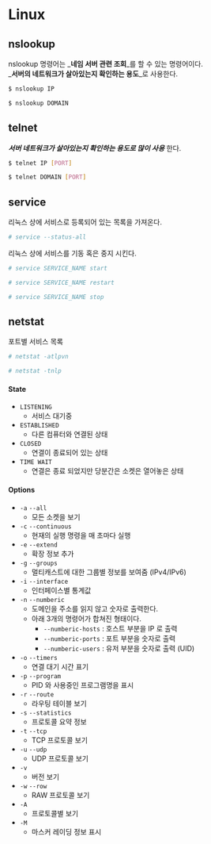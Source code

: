 # Linux

## nslookup

nslookup 명령어는 _**네임 서버 관련 조회**_를 할 수 있는 명령어이다.  
_**서버의 네트워크가 살아있는지 확인하는 용도**_로 사용한다.

```bash
$ nslookup IP
```

```bash
$ nslookup DOMAIN
```

## telnet

_**서버 네트워크가 살아있는지 확인하는 용도로 많이 사용**_ 한다.

```bash
$ telnet IP [PORT]
```

```bash
$ telnet DOMAIN [PORT]
```

## service

리눅스 상에 서비스로 등록되어 있는 목록을 가져온다.

```bash
# service --status-all
```

리눅스 상에 서비스를 기동 혹은 중지 시킨다.

```bash
# service SERVICE_NAME start
```

```bash
# service SERVICE_NAME restart
```

```bash
# service SERVICE_NAME stop
```

## netstat

포트별 서비스 목록

```bash
# netstat -atlpvn

# netstat -tnlp
```

#### State

* `LISTENING` 
  * 서비스 대기중
* `ESTABLISHED` 
  * 다른 컴퓨터와 연결된 상태
* `CLOSED` 
  * 연결이 종료되어 있는 상태 
* `TIME WAIT` 
  * 연결은 종료 되었지만 당분간은 소켓은 열어놓은 상태 

#### Options

* `-a`  `--all` 
  * 모든 소켓을 보기
* `-c` `--continuous` 
  * 현재의 실행 명령을 매 초마다 실행
* `-e` `--extend` 
  * 확장 정보 추가
* `-g` `--groups` 
  * 멀티캐스트에 대한 그룹별 정보를 보여줌 \(IPv4/IPv6\)
* `-i` `--interface` 
  * 인터페이스별 통계값 
* `-n` `--numberic` 
  * 도메인을 주소를 읽지 않고 숫자로 출력한다.
  * 아래 3개의 명령어가 합쳐진 형태이다.
    * `--numberic-hosts` : 호스트 부분을 IP 로 출력
    * `--numberic-ports` : 포트 부분을 숫자로 출력
    * `--numberic-users` : 유저 부분을 숫자로 출력 \(UID\)
* `-o` `--timers` 
  * 연결 대기 시간 표기 
* `-p` `--program` 
  *  PID 와 사용중인 프로그램명을 표시 
* `-r` `--route` 
  * 라우팅 테이블 보기 
* `-s` `--statistics` 
  * 프로토콜 요약 정보 
* `-t` `--tcp` 
  * TCP 프로토콜 보기 
* `-u` `--udp` 
  * UDP 프로토콜 보기 
* `-v` 
  * 버전 보기 
* `-w` `--row` 
  * RAW 프로토콜 보기 
* `-A` 
  * 프로토콜별 보기 
* `-M` 
  * 마스커 레이딩 정보 표시 

